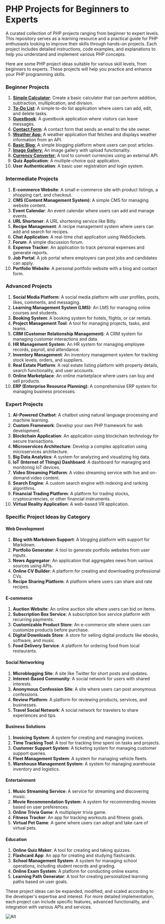 # PHP Projects for Beginners to Experts
A curated collection of PHP projects ranging from beginner to expert levels. This repository serves as a learning resource and a practical guide for PHP enthusiasts looking to improve their skills through hands-on projects. Each project includes detailed instructions, code examples, and explanations to help you understand and implement various PHP concepts.

Here are some PHP project ideas suitable for various skill levels, from beginners to experts. These projects will help you practice and enhance your PHP programming skills.


### Beginner Projects
1. [**Simple Calculator**](https://github.com/mah-shamim/simple-calculator.git): Create a basic calculator that can perform addition, subtraction, multiplication, and division.
2. [**To-Do List**](https://github.com/mah-shamim/simple-todo-list-php.git): A simple to-do list application where users can add, edit, and delete tasks.
3. [**Guestbook**](https://github.com/mah-shamim/simple-guestbook-application.git): A guestbook application where visitors can leave messages.
4. [**Contact Form**](https://github.com/mah-shamim/simple-contact-form.git): A contact form that sends an email to the site owner.
5. [**Weather App**:](https://github.com/mah-shamim/simple-weather-app.git) A weather application that fetches and displays weather information from an API.
6. [**Basic Blog**:](https://github.com/mah-shamim/simple-blog-platform.git) A simple blogging platform where users can post articles.
7. [**Image Gallery**:](https://github.com/mah-shamim/simple-image-gallery.git) An image gallery with upload functionality.
8. [**Currency Converter**:](https://github.com/mah-shamim/simple-currency-converter.git) A tool to convert currencies using an external API.
9. **Quiz Application**: A multiple-choice quiz application.
10. **User Authentication**: A basic user registration and login system.

### Intermediate Projects
1. **E-commerce Website**: A small e-commerce site with product listings, a shopping cart, and checkout.
2. **CMS (Content Management System)**: A simple CMS for managing website content.
3. **Event Calendar**: An event calendar where users can add and manage events.
4. **URL Shortener**: A URL shortening service like Bitly.
5. **Recipe Management**: A recipe management system where users can add and search for recipes.
6. **Chat Application**: A real-time chat application using WebSockets.
7. **Forum**: A simple discussion forum.
8. **Expense Tracker**: An application to track personal expenses and generate reports.
9. **Job Portal**: A job portal where employers can post jobs and candidates can apply.
10. **Portfolio Website**: A personal portfolio website with a blog and contact form.

### Advanced Projects
1. **Social Media Platform**: A social media platform with user profiles, posts, likes, comments, and messaging.
2. **Learning Management System (LMS)**: An LMS for managing online courses and students.
3. **Booking System**: A booking system for hotels, flights, or car rentals.
4. **Project Management Tool**: A tool for managing projects, tasks, and teams.
5. **CRM (Customer Relationship Management)**: A CRM system for managing customer interactions and data.
6. **HR Management System**: An HR system for managing employee records, payroll, and attendance.
7. **Inventory Management**: An inventory management system for tracking stock levels, orders, and suppliers.
8. **Real Estate Platform**: A real estate listing platform with property details, search functionality, and user accounts.
9. **Online Marketplace**: An online marketplace where users can buy and sell products.
10. **ERP (Enterprise Resource Planning)**: A comprehensive ERP system for managing business processes.

### Expert Projects
1. **AI-Powered Chatbot**: A chatbot using natural language processing and machine learning.
2. **Custom Framework**: Develop your own PHP framework for web development.
3. **Blockchain Application**: An application using blockchain technology for secure transactions.
4. **Microservices Architecture**: Develop a complex application using microservices architecture.
5. **Big Data Analytics**: A system for analyzing and visualizing big data.
6. **IoT (Internet of Things) Dashboard**: A dashboard for managing and monitoring IoT devices.
7. **Video Streaming Platform**: A video streaming service with live and on-demand video content.
8. **Search Engine**: A custom search engine with indexing and ranking algorithms.
9. **Financial Trading Platform**: A platform for trading stocks, cryptocurrencies, or other financial instruments.
10. **Virtual Reality Application**: A web-based VR application.

### Specific Project Ideas by Category

#### Web Development
1. **Blog with Markdown Support**: A blogging platform with support for Markdown.
2. **Portfolio Generator**: A tool to generate portfolio websites from user inputs.
3. **News Aggregator**: An application that aggregates news from various sources using APIs.
4. **Online CV Builder**: A platform for creating and downloading professional CVs.
5. **Recipe Sharing Platform**: A platform where users can share and rate recipes.

#### E-commerce
1. **Auction Website**: An online auction site where users can bid on items.
2. **Subscription Box Service**: A subscription box service platform with recurring payments.
3. **Customizable Product Store**: An e-commerce site where users can customize products before purchase.
4. **Digital Downloads Store**: A store for selling digital products like ebooks, software, and music.
5. **Food Delivery Service**: A platform for ordering food from local restaurants.

#### Social Networking
1. **Microblogging Site**: A site like Twitter for short posts and updates.
2. **Interest-Based Community**: A social network for users with shared interests.
3. **Anonymous Confession Site**: A site where users can post anonymous confessions.
4. **Review Platform**: A platform for reviewing products, services, and businesses.
5. **Travel Social Network**: A social network for travelers to share experiences and tips.

#### Business Solutions
1. **Invoicing System**: A system for creating and managing invoices.
2. **Time Tracking Tool**: A tool for tracking time spent on tasks and projects.
3. **Customer Support System**: A ticketing system for managing customer support queries.
4. **Fleet Management System**: A system for managing vehicle fleets.
5. **Warehouse Management System**: A system for managing warehouse inventory and logistics.

#### Entertainment
1. **Music Streaming Service**: A service for streaming and discovering music.
2. **Movie Recommendation System**: A system for recommending movies based on user preferences.
3. **Online Trivia Game**: A multiplayer trivia game.
4. **Fitness Tracker**: An app for tracking workouts and fitness goals.
5. **Virtual Pet Game**: A game where users can adopt and take care of virtual pets.

#### Education
1. **Online Quiz Maker**: A tool for creating and taking quizzes.
2. **Flashcard App**: An app for creating and studying flashcards.
3. **School Management System**: A system for managing school operations, including student records and grading.
4. **Online Exam System**: A platform for conducting online exams.
5. **Learning Path Generator**: A tool for creating personalized learning paths based on user goals.

These project ideas can be expanded, modified, and scaled according to the developer's expertise and interest. For more detailed implementation, each project can include specific features, advanced functionality, and integration with various APIs and services.



![Alt](https://repobeats.axiom.co/api/embed/2db775f8607a99e413d911305e2a70b580d32bc8.svg "Repobeats analytics image")

